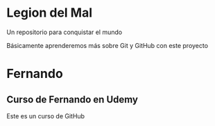 # Legion del Mal
Un repositorio para conquistar el mundo

Básicamente aprenderemos más sobre Git y GitHub con este proyecto


# Fernando


## Curso de Fernando en Udemy
Este es un curso de GitHub
